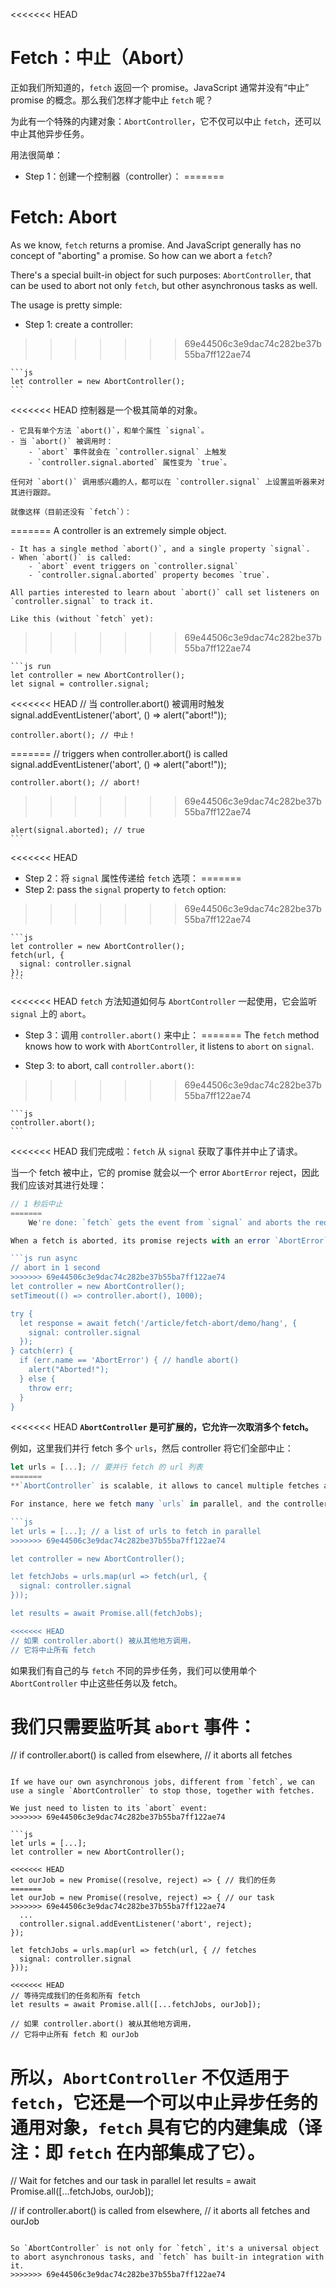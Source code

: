 
<<<<<<< HEAD
# Fetch：中止（Abort）

正如我们所知道的，`fetch` 返回一个 promise。JavaScript 通常并没有“中止” promise 的概念。那么我们怎样才能中止 `fetch` 呢？

为此有一个特殊的内建对象：`AbortController`，它不仅可以中止 `fetch`，还可以中止其他异步任务。

用法很简单：

- Step 1：创建一个控制器（controller）：
=======
# Fetch: Abort

As we know, `fetch` returns a promise. And JavaScript generally has no concept of "aborting" a promise. So how can we abort a `fetch`?

There's a special built-in object for such purposes: `AbortController`, that can be used to abort not only `fetch`, but other asynchronous tasks as well.

The usage is pretty simple:

- Step 1: create a controller:
>>>>>>> 69e44506c3e9dac74c282be37b55ba7ff122ae74

    ```js
    let controller = new AbortController();
    ```

<<<<<<< HEAD
    控制器是一个极其简单的对象。

    - 它具有单个方法 `abort()`，和单个属性 `signal`。
    - 当 `abort()` 被调用时：
        - `abort` 事件就会在 `controller.signal` 上触发
        - `controller.signal.aborted` 属性变为 `true`。

    任何对 `abort()` 调用感兴趣的人，都可以在 `controller.signal` 上设置监听器来对其进行跟踪。

    就像这样（目前还没有 `fetch`）：
=======
    A controller is an extremely simple object.

    - It has a single method `abort()`, and a single property `signal`.
    - When `abort()` is called:
        - `abort` event triggers on `controller.signal`
        - `controller.signal.aborted` property becomes `true`.

    All parties interested to learn about `abort()` call set listeners on `controller.signal` to track it.

    Like this (without `fetch` yet):
>>>>>>> 69e44506c3e9dac74c282be37b55ba7ff122ae74

    ```js run
    let controller = new AbortController();
    let signal = controller.signal;

<<<<<<< HEAD
    // 当 controller.abort() 被调用时触发
    signal.addEventListener('abort', () => alert("abort!"));

    controller.abort(); // 中止！
=======
    // triggers when controller.abort() is called
    signal.addEventListener('abort', () => alert("abort!"));

    controller.abort(); // abort!
>>>>>>> 69e44506c3e9dac74c282be37b55ba7ff122ae74

    alert(signal.aborted); // true
    ```

<<<<<<< HEAD
- Step 2：将 `signal` 属性传递给 `fetch` 选项：
=======
- Step 2: pass the `signal` property to `fetch` option:
>>>>>>> 69e44506c3e9dac74c282be37b55ba7ff122ae74

    ```js
    let controller = new AbortController();
    fetch(url, {
      signal: controller.signal
    });
    ```

<<<<<<< HEAD
    `fetch` 方法知道如何与 `AbortController` 一起使用，它会监听 `signal` 上的 `abort`。

- Step 3：调用 `controller.abort()` 来中止：
=======
    The `fetch` method knows how to work with `AbortController`, it listens to `abort` on `signal`.

- Step 3: to abort, call `controller.abort()`:
>>>>>>> 69e44506c3e9dac74c282be37b55ba7ff122ae74

    ```js
    controller.abort();
    ```

<<<<<<< HEAD
    我们完成啦：`fetch` 从 `signal` 获取了事件并中止了请求。

当一个 fetch 被中止，它的 promise 就会以一个 error `AbortError` reject，因此我们应该对其进行处理：

```js run async
// 1 秒后中止
=======
    We're done: `fetch` gets the event from `signal` and aborts the request.

When a fetch is aborted, its promise rejects with an error `AbortError`, so we should handle it, e.g. in `try..catch`:

```js run async
// abort in 1 second
>>>>>>> 69e44506c3e9dac74c282be37b55ba7ff122ae74
let controller = new AbortController();
setTimeout(() => controller.abort(), 1000);

try {
  let response = await fetch('/article/fetch-abort/demo/hang', {
    signal: controller.signal
  });
} catch(err) {
  if (err.name == 'AbortError') { // handle abort()
    alert("Aborted!");
  } else {
    throw err;
  }
}
```

<<<<<<< HEAD
**`AbortController` 是可扩展的，它允许一次取消多个 fetch。**

例如，这里我们并行 fetch 多个 `urls`，然后 controller 将它们全部中止：

```js
let urls = [...]; // 要并行 fetch 的 url 列表
=======
**`AbortController` is scalable, it allows to cancel multiple fetches at once.**

For instance, here we fetch many `urls` in parallel, and the controller aborts them all:

```js
let urls = [...]; // a list of urls to fetch in parallel
>>>>>>> 69e44506c3e9dac74c282be37b55ba7ff122ae74

let controller = new AbortController();

let fetchJobs = urls.map(url => fetch(url, {
  signal: controller.signal
}));

let results = await Promise.all(fetchJobs);

<<<<<<< HEAD
// 如果 controller.abort() 被从其他地方调用，
// 它将中止所有 fetch
```

如果我们有自己的与 `fetch` 不同的异步任务，我们可以使用单个 `AbortController` 中止这些任务以及 fetch。

我们只需要监听其 `abort` 事件：
=======
// if controller.abort() is called from elsewhere,
// it aborts all fetches
```

If we have our own asynchronous jobs, different from `fetch`, we can use a single `AbortController` to stop those, together with fetches.

We just need to listen to its `abort` event:
>>>>>>> 69e44506c3e9dac74c282be37b55ba7ff122ae74

```js
let urls = [...];
let controller = new AbortController();

<<<<<<< HEAD
let ourJob = new Promise((resolve, reject) => { // 我们的任务
=======
let ourJob = new Promise((resolve, reject) => { // our task
>>>>>>> 69e44506c3e9dac74c282be37b55ba7ff122ae74
  ...
  controller.signal.addEventListener('abort', reject);
});

let fetchJobs = urls.map(url => fetch(url, { // fetches
  signal: controller.signal
}));

<<<<<<< HEAD
// 等待完成我们的任务和所有 fetch
let results = await Promise.all([...fetchJobs, ourJob]);

// 如果 controller.abort() 被从其他地方调用，
// 它将中止所有 fetch 和 ourJob
```

所以，`AbortController` 不仅适用于 `fetch`，它还是一个可以中止异步任务的通用对象，`fetch` 具有它的内建集成（译注：即 `fetch` 在内部集成了它）。
=======
// Wait for fetches and our task in parallel
let results = await Promise.all([...fetchJobs, ourJob]);

// if controller.abort() is called from elsewhere,
// it aborts all fetches and ourJob
```

So `AbortController` is not only for `fetch`, it's a universal object to abort asynchronous tasks, and `fetch` has built-in integration with it.
>>>>>>> 69e44506c3e9dac74c282be37b55ba7ff122ae74
